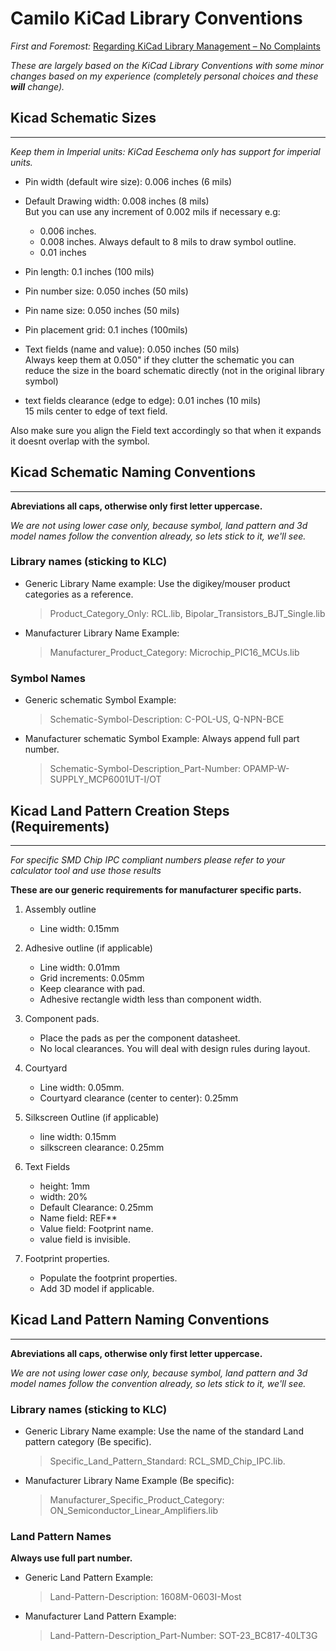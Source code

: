 Camilo KiCad Library Conventions
==========================

*First and Foremost:*
[Regarding KiCad Library Management – No Complaints](https://camilotejeiro.wordpress.com/2016/04/21/regarding-kicad-library-management-no-complaints/)

*These are largely based on the KiCad Library Conventions with some minor 
changes based on my experience (completely personal choices and these 
**will** change).*

## Kicad Schematic Sizes
---

*Keep them in Imperial units: KiCad Eeschema only has support for 
imperial units.*

* Pin width (default wire size):        0.006 inches (6 mils)

* Default Drawing width:                0.008 inches (8 mils)  
    But you can use any increment of 0.002 mils if necessary e.g:
    - 0.006 inches.
    - 0.008 inches. Always default to 8 mils to draw symbol outline.
    - 0.01  inches

* Pin length:                           0.1 inches (100 mils)

* Pin number size:                      0.050 inches (50 mils)

* Pin name size:                        0.050 inches (50 mils)

* Pin placement grid:                   0.1 inches  (100mils)

* Text fields (name and value):         0.050 inches (50 mils)  
    Always keep them at 0.050" if they clutter the schematic 
    you can reduce the size in the board schematic directly (not in 
    the original library symbol)

* text fields clearance (edge to edge): 0.01 inches (10 mils)  
    15 mils center to edge of text field.

Also make sure you align the Field text accordingly so that when it 
expands it doesnt overlap with the symbol.

## Kicad Schematic Naming Conventions
---

**Abreviations all caps, otherwise only first letter uppercase.**

*We are not using lower case only, because symbol, land pattern and 3d 
model names follow the convention already, so lets stick to it, 
we'll see.*

### Library names (sticking to KLC)

* Generic Library Name example: 
    Use the digikey/mouser product categories as a reference.   
    > Product_Category_Only:          RCL.lib, Bipolar_Transistors_BJT_Single.lib
     
* Manufacturer Library Name Example:  
    > Manufacturer_Product_Category:  Microchip_PIC16_MCUs.lib

### Symbol Names 

* Generic schematic Symbol Example:  
    > Schematic-Symbol-Description:               C-POL-US, Q-NPN-BCE
    
* Manufacturer schematic Symbol Example: 
    Always append full part number.  
    > Schematic-Symbol-Description_Part-Number:   OPAMP-W-SUPPLY_MCP6001UT-I/OT

## Kicad Land Pattern Creation Steps (Requirements)
---

*For specific SMD Chip IPC compliant numbers please refer to your 
calculator tool and use those results*

**These are our generic requirements for manufacturer specific parts.**

1. Assembly outline
    - Line width:                               0.15mm

2. Adhesive outline (if applicable)
    - Line width:                               0.01mm
    - Grid increments:                          0.05mm
    - Keep clearance with pad.
    - Adhesive rectangle width less than component width.

3. Component pads.
    - Place the pads as per the component datasheet.
    - No local clearances. You will deal with design rules during layout.

4. Courtyard
    - Line width:                               0.05mm.
    - Courtyard clearance (center to center):   0.25mm

5. Silkscreen Outline (if applicable)
    - line width:                               0.15mm
    - silkscreen clearance:                     0.25mm

6. Text Fields
    - height:                                   1mm
    - width:                                    20%
    - Default Clearance:                        0.25mm    
    - Name field:                               REF**
    - Value field:                              Footprint name.
    - value field is invisible.

7. Footprint properties.
    - Populate the footprint properties.
    - Add 3D model if applicable.

## Kicad Land Pattern Naming Conventions
---

**Abreviations all caps, otherwise only first letter uppercase.**

*We are not using lower case only, because symbol, land pattern and 3d 
model names follow the convention already, so lets stick to it, 
we'll see.*

### Library names (sticking to KLC)

* Generic Library Name example: 
    Use the name of the standard Land pattern category (Be specific).    
    > Specific_Land_Pattern_Standard:          RCL_SMD_Chip_IPC.lib.
     
* Manufacturer Library Name Example (Be specific):
    > Manufacturer_Specific_Product_Category:  ON_Semiconductor_Linear_Amplifiers.lib

### Land Pattern Names 

**Always use full part number.**

* Generic Land Pattern Example:  
    > Land-Pattern-Description:               1608M-0603I-Most
    
* Manufacturer Land Pattern Example:  
    > Land-Pattern-Description_Part-Number:   SOT-23_BC817-40LT3G
